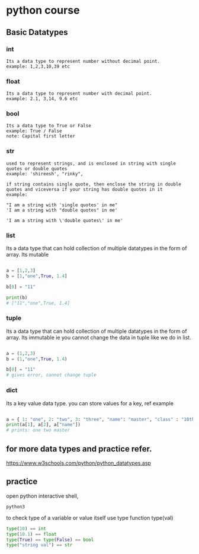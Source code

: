 # python course

## Basic Datatypes



### int
```
Its a data type to represent number without decimal point. 
example: 1,2,3,10,39 etc
```

### float
```
Its a data type to represent number with decimal point.
example: 2.1, 3,14, 9.6 etc
```

### bool
```
Its a data type to True or False
example: True / False
note: Capital first letter
```

### str
```
used to represent strings, and is enclosed in string with single quotes or double quotes
example: 'shireesh', "rinky", 

if string contains single quote, then enclose the string in double quotes and viceversa if your string has double quotes in it
example: 

"I am a string with 'single quotes' in me"
'I am a string with "double quotes" in me'

'I am a string with \'double quotes\' in me'

```

### list
Its a data type that can hold collection of multiple datatypes in the form of array.
Its mutable
```python

a = [1,2,3]
b = [1,"one",True, 1.4]

b[0] = "11"

print(b)
# ["11","one",True, 1.4]
```


### tuple
Its a data type that can hold collection of multiple datatypes in the form of array.
Its immutable ie you cannot change the data in tuple like we do in list.
```python

a = (1,2,3)
b = (1,"one",True, 1.4)

b[0] = "11"
# gives error, cannot change tuple
```

### dict
Its a key value data type. you can store values for a key, ref example

```python

a = { 1: "one", 2: "two", 3: "three", "name": "master", "class" : "10th" }
print(a[1], a[2], a["name"])
# prints: one two master

```

## for more data types and practice refer.
https://www.w3schools.com/python/python_datatypes.asp

## practice

open python interactive shell, 

```
python3
```
to check type of a variable or value itself use type function type(val)

```python
type(10) == int
type(10.1) == float
type(True) == type(False) == bool
type("string val") == str
```

